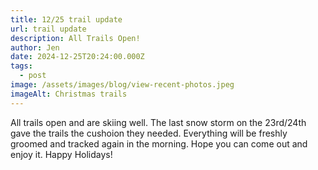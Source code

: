```yaml
---
title: 12/25 trail update
url: trail update
description: All Trails Open!
author: Jen
date: 2024-12-25T20:24:00.000Z
tags:
  - post
image: /assets/images/blog/view-recent-photos.jpeg
imageAlt: Christmas trails
---
```

All trails open and are skiing well.  The last snow storm on the 23rd/24th gave the trails the cushoion they needed.  Everything will be freshly groomed and tracked again in the morning.  Hope you can come out and enjoy it.  Happy Holidays!
